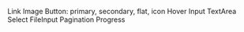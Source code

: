 Link
Image
Button: primary, secondary, flat, icon
Hover
Input
TextArea
Select
FileInput
Pagination
Progress

